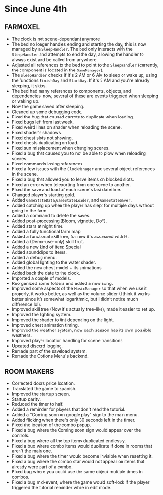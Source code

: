 # Since June 4th

## FARMOXEL
+ The clock is not scene-dependant anymore
+ The bed no longer handles ending and starting the day; this is now managed by a `SleepHandler`. The bed only interacts with the `SleepHandler` and attempts to end the day, allowing the handler to always exist and be called from anywhere.
+ Adjusted all references to the bed to point to the `SleepHandler` (currently, the component is located in the `GameManager`).
+ The `SleepHandler` checks if it's 2 AM or 6 AM to sleep or wake up, using the functions `FinishDay` and `StartDay`. If it's 2 AM and you're already sleeping, it skips.
+ The bed had many references to components, objects, and dependencies; now, several of these are events triggered when sleeping or waking up.
+ Now the game saved after sleeping.
+ Cleaned up some debugging code.
+ Fixed the bug that caused carrots to duplicate when loading.
+ Fixed bugs left from last week.
+ Fixed weird lines on shader when reloading the scene.
+ Fixed shader's shadows.
+ Fixed chest slots not showing.
+ Fixed chests duplicating on load.
+ Fixed sun misplacement when changing scenes.
+ Fixed a bug that caused you to not be able to plow when reloading scenes.
+ Fixed commands losing references.
+ Fixed a few issues with the `ClockManager` and several object references in the scene.
+ Fixed a bug that allowed you to leave items on blocked slots.
+ Fixed an error when teleporting from one scene to another.
+ Fixed the save and load of each scene's last datetime.
+ Changed player's starting gold.
+ Added `GameStateData`,`GameStateLoader`, and `GameStateSaver`.
+ Added catching up when the player has slept for multiple days without going to the farm.
+ Added a command to delete the saves.
+ Added post-processing (Bloom, vignette, DoF).
+ Added stars at night time.
+ Added a fully functional farm map.
+ Added a functional skill tree, for now it's accessed with H.
+ Added a (Demo-use-only) skill fruit.
+ Added a new kind of item: Special.
+ Added soundclips to Items. 
+ Added a debug menu.
+ Added global lighting to the water shader.
+ Added the new chest model + its animations.
+ Added back the date to the clock.
+ Imported a couple of models.
+ Reorganized some folders and added a new song.
+ Improved some aspects of the `MusicManager` so that when we use it properly, it works better, as well as the volume slider (I think it works better since it’s somewhat logarithmic, but I didn’t notice much difference lol).
+ Improved skill tree (Now it's actually tree-like), made it easier to set up.
+ Improved the lighting system.
+ Improved the shader to tint depending on the light.
+ Improved chest animation timing.
+ Improved the weather system, now each season has its own possible weathers.
+ Improved player location handling for scene transitions.
+ Updated discord logging.
+ Remade part of the saveload system.
+ Remade the Options Menu's backend.

## ROOM MAKERS
+ Corrected doors price location.
+ Translated the game to spanish.
+ Improved the startup screen.
+ Startup parity.
+ Reduced the timer to half.
+ Added a reminder for players that don't read the tutorial.
+ Added a "Coming soon on google play" sign to the main menu.
+ Added flicking when there's only 30 seconds left in the timer.
+ Fixed the location of the combo popup.
+ Fixed a bug where the Coming soon sign would appear over the controls.
+ Fixed a bug where all the top items duplicated endlessly.
+ Fixed a bug where combo items would duplicate if done in rooms that aren't the main one.
+ Fixed a bug where the timer would become invisible when resetting it.
+ Fixed a bug where the combo star would not appear on items that already were part of a combo.
+ Fixed bug where you could use the same object multiple times in combos.
+ Fixed a bug mid-event, where the game would soft-lock if the player triggered the tutorial reminder while in edit mode.